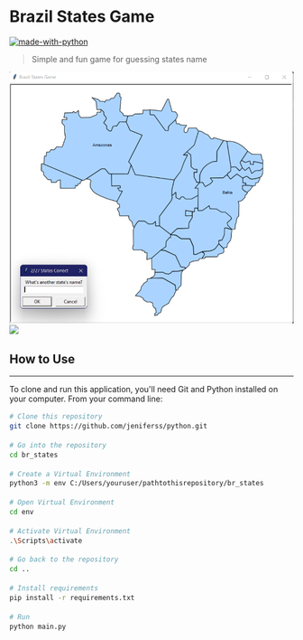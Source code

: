 # Brazil States Game
[![made-with-python](https://img.shields.io/badge/Made%20with-Python-1f425f.svg)](https://www.python.org/)
> Simple and fun game for guessing states name 

![img_1.png](img.png)![](img/header.png)

## How to Use

---
To clone and run this application, you'll need Git and Python installed on your computer. From your command line:

```sh
# Clone this repository
git clone https://github.com/jeniferss/python.git

# Go into the repository
cd br_states

# Create a Virtual Environment
python3 -m env C:/Users/youruser/pathtothisrepository/br_states

# Open Virtual Environment
cd env

# Activate Virtual Environment
.\Scripts\activate

# Go back to the repository
cd ..

# Install requirements
pip install -r requirements.txt

# Run
python main.py
```




